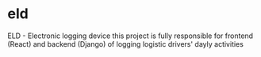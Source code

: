 # eld

ELD - Electronic logging device 
this project is fully responsible for frontend (React) and backend (Django) of logging logistic drivers' dayly activities
